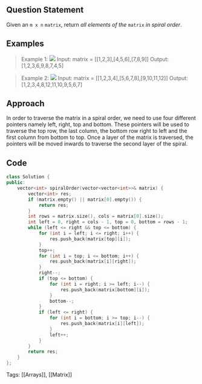 ## Question Statement
Given an `m x n` `matrix`, return _all elements of the_ `matrix` _in spiral order_.
## Examples
>Example 1:
>![](https://assets.leetcode.com/uploads/2020/11/13/spiral1.jpg)
>Input: matrix = [[1,2,3],[4,5,6],[7,8,9]]
>Output: [1,2,3,6,9,8,7,4,5]

>Example 2:
>![](https://assets.leetcode.com/uploads/2020/11/13/spiral.jpg)
>Input: matrix = [[1,2,3,4],[5,6,7,8],[9,10,11,12]]
>Output: [1,2,3,4,8,12,11,10,9,5,6,7]
## Approach
In order to traverse the matrix in a spiral order, we need to use four different pointers namely left, right, top and bottom. These pointers will be used to traverse the top row, the last column, the bottom row right to left and the first column from bottom to top. Once a layer of the matrix is traversed, the pointers will be moved inwards to traverse the second layer of the spiral.
## Code
```cpp
class Solution {
public:
    vector<int> spiralOrder(vector<vector<int>>& matrix) {
        vector<int> res;
        if (matrix.empty() || matrix[0].empty()) {
            return res;
        }
        int rows = matrix.size(), cols = matrix[0].size();
        int left = 0, right = cols - 1, top = 0, bottom = rows - 1;
        while (left <= right && top <= bottom) {
            for (int i = left; i <= right; i++) {
                res.push_back(matrix[top][i]);
            }
            top++;
            for (int i = top; i <= bottom; i++) {
                res.push_back(matrix[i][right]);
            }
            right--;
            if (top <= bottom) {
                for (int i = right; i >= left; i--) {
                    res.push_back(matrix[bottom][i]);
                }
                bottom--;
            }
            if (left <= right) {
                for (int i = bottom; i >= top; i--) {
                    res.push_back(matrix[i][left]);
                }
                left++;
            }
        }
        return res;
    }
};
```
Tags: [[Arrays]], [[Matrix]]